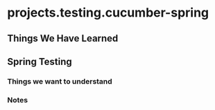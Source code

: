 # projects.testing.cucumber-spring

## Things We Have Learned

## Spring Testing

### Things we want to understand

### Notes

